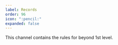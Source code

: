 ```yaml
---
label: Records
order: 96
icon: ":pencil:"
expanded: false
---
```


This channel contains the rules for beyond 1st level. 